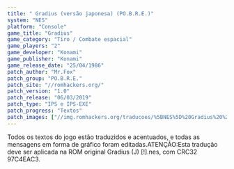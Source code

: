 ```yaml
---
title: " Gradius (versão japonesa) (PO.B.R.E.)"
system: "NES"
platform: "Console"
game_title: "Gradius"
game_category: "Tiro / Combate espacial"
game_players: "2"
game_developer: "Konami"
game_publisher: "Konami"
game_release_date: "25/04/1986"
patch_author: "Mr.Fox"
patch_group: "PO.B.R.E."
patch_site: "//romhackers.org/"
patch_version: "1.0"
patch_release: "06/03/2019"
patch_type: "IPS e IPS-EXE"
patch_progress: "Textos"
patch_images: ["//img.romhackers.org/traducoes/%5BNES%5D%20Gradius%20%2528J%2529%20-%20POBRE%20-%201.png","//img.romhackers.org/traducoes/%5BNES%5D%20Gradius%20%2528J%2529%20-%20POBRE%20-%202.png","//img.romhackers.org/traducoes/%5BNES%5D%20Gradius%20%2528J%2529%20-%20POBRE%20-%203.png"]
---
```

Todos os textos do jogo estão traduzidos e acentuados, e todas as mensagens em forma de gráfico foram editadas.ATENÇÃO:Esta tradução deve ser aplicada na ROM original Gradius (J) [!].nes, com CRC32 97C4EAC3.